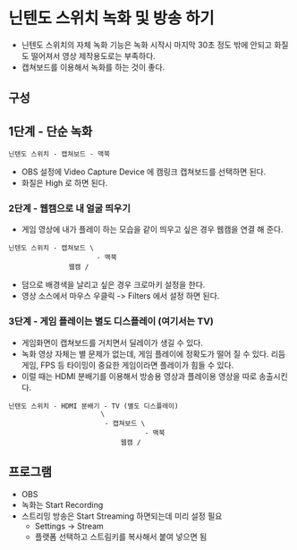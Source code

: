 # 닌텐도 스위치 녹화 및 방송 하기
* 닌텐도 스위치의 자체 녹화 기능은 녹화 시작시 마지막 30초 정도 밖에 안되고 화질도 떨어져서 영상 제작용도로는 부족하다.
* 캡쳐보드를 이용해서 녹화를 하는 것이 좋다.

## 구성
## 1단계 - 단순 녹화
```
닌텐도 스위치 - 캡쳐보드 - 맥북
```
* OBS 설정에 Video Capture Device 에 캠링크 캡쳐보드를 선택하면 된다.
* 화질은 High 로 하면 된다.

### 2단계 - 웹캠으로 내 얼굴 띄우기
* 게임 영상에 내가 플레이 하는 모습을 같이 띄우고 싶은 경우 웹캠을 연결 해 준다.
```
닌텐도 스위치 - 캡쳐보드 \
                      - 맥북
               웹캠 /
```
* 덤으로 배경색을 날리고 싶은 경우 크로마키 설정을 한다.
* 영상 소스에서 마우스 우클릭 -> Filters 에서 설정 하면 된다.

### 3단계 - 게임 플레이는 별도 디스플레이 (여기서는 TV)
* 게임화면이 캡쳐보드를 거치면서 딜레이가 생길 수 있다.
* 녹화 영상 자체는 별 문제가 없는데, 게임 플레이에 정확도가 떨어 질 수 있다. 리듬게임, FPS 등 타이밍이 중요한 게임이라면 플레이가 힘들 수 있다.
* 이럴 때는 HDMI 분배기를 이용해서 방송용 영상과 플레이용 영상을 따로 송출시킨다.
```
닌텐도 스위치 - HDMI 분배기 - TV (별도 디스플레이)
                       \ 
                        - 캡쳐보드 \
                                  - 맥북
                            웹캠 / 
```


## 프로그램
* OBS
* 녹화는 Start Recording
* 스트리밍 방송은 Start Streaming 하면되는데 미리 설정 필요
  * Settings -> Stream
  * 플랫폼 선택하고 스트림키를 복사해서 붙여 넣으면 됨